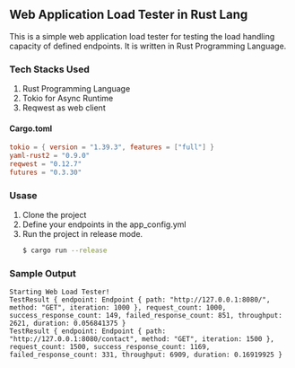 ## Web Application Load Tester in Rust Lang
This is a simple web application load tester for testing the load handling capacity of defined endpoints. It is written in Rust Programming Language.

### Tech Stacks Used
1. Rust Programming Language
2. Tokio for Async Runtime
3. Reqwest as web client

#### Cargo.toml
```toml
tokio = { version = "1.39.3", features = ["full"] }
yaml-rust2 = "0.9.0"
reqwest = "0.12.7"
futures = "0.3.30"
```

### Usase
1. Clone the project
2. Define your endpoints in the app_config.yml
3. Run the project in release mode.
    ```bash
    $ cargo run --release
    ```
   
### Sample Output
```shell
Starting Web Load Tester!
TestResult { endpoint: Endpoint { path: "http://127.0.0.1:8080/", method: "GET", iteration: 1000 }, request_count: 1000, success_response_count: 149, failed_response_count: 851, throughput: 2621, duration: 0.056841375 }
TestResult { endpoint: Endpoint { path: "http://127.0.0.1:8080/contact", method: "GET", iteration: 1500 }, request_count: 1500, success_response_count: 1169, failed_response_count: 331, throughput: 6909, duration: 0.16919925 }

```

